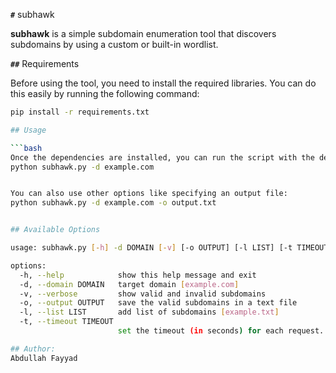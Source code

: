 **`#`** subhawk


**subhawk** is a simple subdomain enumeration tool that discovers subdomains by using a custom or built-in wordlist.

**`##`** Requirements

Before using the tool, you need to install the required libraries. You can do this easily by running the following command:

```bash
pip install -r requirements.txt

## Usage

```bash
Once the dependencies are installed, you can run the script with the desired options:
python subhawk.py -d example.com


You can also use other options like specifying an output file:
python subhawk.py -d example.com -o output.txt


## Available Options

usage: subhawk.py [-h] -d DOMAIN [-v] [-o OUTPUT] [-l LIST] [-t TIMEOUT]

options:
  -h, --help            show this help message and exit
  -d, --domain DOMAIN   target domain [example.com]
  -v, --verbose         show valid and invalid subdomains
  -o, --output OUTPUT   save the valid subdomains in a text file
  -l, --list LIST       add list of subdomains [example.txt]
  -t, --timeout TIMEOUT
                        set the timeout (in seconds) for each request. default is 3 seconds

## Author:
Abdullah Fayyad
